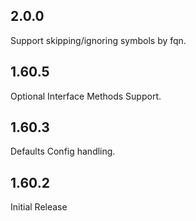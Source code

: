 ## 2.0.0

Support skipping/ignoring symbols by fqn.

## 1.60.5

Optional Interface Methods Support.

## 1.60.3

Defaults Config handling.

## 1.60.2

Initial Release
